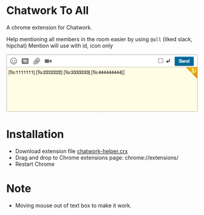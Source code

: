# Chatwork To All
A chrome extension for Chatwork.

Help mentioning all members in the room easier by using `@all` (liked slack, hipchat) 
Mention will use with id, icon only

![Sample](dist/sample.gif?raw=true "Sample")

# Installation
- Download extension file [chatwork-helper.crx](dist/chatwork-helper.crx?raw=true)
- Drag and drop to Chrome extensions page: chrome://extensions/
- Restart Chrome

# Note
- Moving mouse out of text box to make it work.
